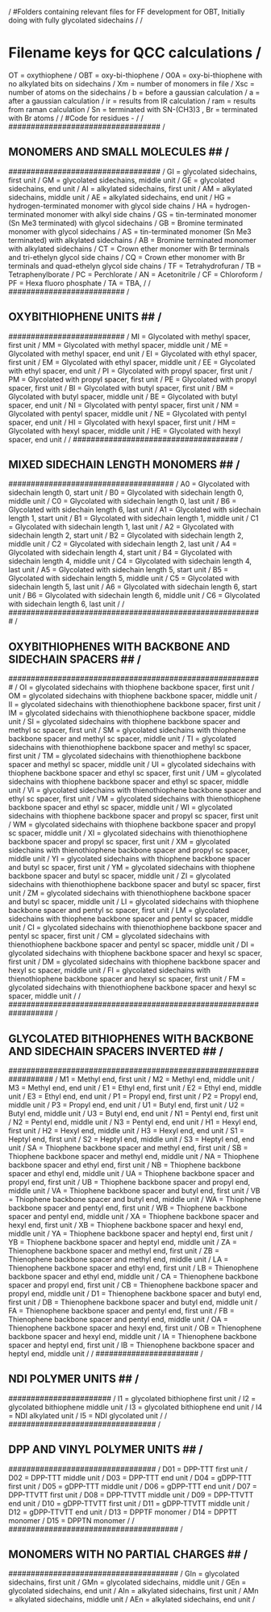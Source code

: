  /
#Folders containing relevant files for FF development for OBT,  Initially doing with fully glycolated sidechains /
 /
# Filename keys for QCC calculations /
OT = oxythiophene /
OBT = oxy-bi-thiophene /
O0A = oxy-bi-thiophene with no alkylated bits on sidechains /
Xm = number of monomers in file  /
Xsc = number of atoms on the sidechains /
b = before a gaussian calculation /
a = after a gaussian calculation /
ir = results from IR calculation /
ram = results from raman calculation /
Sn = terminated with SN-(CH3)3 , Br = terminated with Br atoms /
 /
#Code for residues -  /
 /
################################## /
## MONOMERS AND SMALL MOLECULES ## /
################################## /
GI = glycolated sidechains, first unit /
GM = glycolated sidechains, middle unit /
GE = glycolated sidechains, end unit /
AI = alkylated sidechains, first unit /
AM = alkylated sidechains, middle unit /
AE = alkylated sidechains, end unit /
HG = hydrogen-terminated monomer with glycol side chains /
HA = hydrogen-terminated monomer with alkyl side chains /
GS = tin-terminated monomer (Sn Me3 terminated) with glycol sidechains /
GB = Bromine terminated monomer with glycol sidechains /
AS = tin-terminated monomer (Sn Me3 terminated) with alkylated sidechains /
AB = Bromine terminated monomer with alkylated sidechains /
CT = Crown ether monomer with Br terminals and tri-ethelyn glycol side chains /
CQ = Crown ether monomer with Br terminals and quad-ethelyn glycol side chains /
TF = Tetrahydrofuran /
TB = Tetraphenylborate /
PC = Perchlorate /
AN = Acetonitrile /
CF = Chloroform /
PF = Hexa fluoro phosphate /
TA = TBA,  /
 /
########################## /
## OXYBITHIOPHENE UNITS ## /
########################## /
MI = Glycolated with methyl spacer, first unit /
MM = Glycolated with methyl spacer, middle unit /
ME = Glycolated with methyl spacer, end unit /
EI = Glycolated with ethyl spacer, first unit /
EM = Glycolated with ethyl spacer, middle unit /
EE = Glycolated with ethyl spacer, end unit /
PI = Glycolated with propyl spacer, first unit /
PM = Glycolated with propyl spacer, first unit /
PE = Glycolated with propyl spacer, first unit /
BI = Glycolated with butyl spacer, first unit /
BM = Glycolated with butyl spacer, middle unit /
BE = Glycolated with butyl spacer, end unit /
NI = Glycolated with pentyl spacer, first unit  /
NM = Glycolated with pentyl spacer, middle unit /
NE = Glycolated with pentyl spacer, end unit /
HI = Glycolated with hexyl spacer, first unit /
HM = Glycolated with hexyl spacer, middle unit /
HE = Glycolated with hexyl spacer, end unit /
 /
##################################### /
## MIXED SIDECHAIN LENGTH MONOMERS ## /
##################################### /
A0 = Glycolated with sidechain length 0, start unit /
B0 = Glycolated with sidechain length 0, middle unit /
C0 = Glycolated with sidechain length 0, last unit /
B6 = Glycolated with sidechain length 6, last unit /
A1 = Glycolated with sidechain length 1, start unit /
B1 = Glycolated with sidechain length 1, middle unit /
C1 = Glycolated with sidechain length 1, last unit /
A2 = Glycolated with sidechain length 2, start unit /
B2 = Glycolated with sidechain length 2, middle unit /
C2 = Glycolated with sidechain length 2, last unit /
A4 = Glycolated with sidechain length 4, start unit /
B4 = Glycolated with sidechain length 4, middle unit /
C4 = Glycolated with sidechain length 4, last unit /
A5 = Glycolated with sidechain length 5, start unit /
B5 = Glycolated with sidechain length 5, middle unit /
C5 = Glycolated with sidechain length 5, last unit /
A6 = Glycolated with sidechain length 6, start unit /
B6 = Glycolated with sidechain length 6, middle unit /
C6 = Glycolated with sidechain length 6, last unit /
 /
######################################################### /
## OXYBITHIOPHENES WITH BACKBONE AND SIDECHAIN SPACERS ## /
######################################################### /
OI = glycolated sidechains with thiophene backbone spacer, first unit /
OM = glycolated sidechains with thiophene backbone spacer, middle unit  /
II = glycolated sidechains with thienothiophene backbone spacer, first unit /
IM = glycolated sidechains with thienothiophene backbone spacer, middle unit /
SI = glycolated sidechains with thiophene backbone spacer and methyl sc spacer, first unit /
SM = glycolated sidechains with thiophene backbone spacer and methyl sc spacer, middle unit /
TI = glycolated sidechains with thienothiophene backbone spacer and methyl sc spacer, first unit /
TM = glycolated sidechains with thienothiophene backbone spacer and methyl sc spacer, middle unit /
UI = glycolated sidechains with thiophene backbone spacer and ethyl sc spacer, first unit /
UM = glycolated sidechains with thiophene backbone spacer and ethyl sc spacer, middle unit /
VI = glycolated sidechains with thienothiophene backbone spacer and ethyl sc spacer, first unit /
VM = glycolated sidechains with thienothiophene backbone spacer and ethyl sc spacer, middle unit /
WI = glycolated sidechains with thiophene backbone spacer and propyl sc spacer, first unit /
WM = glycolated sidechains with thiophene backbone spacer and propyl sc spacer, middle unit /
XI = glycolated sidechains with thienothiophene backbone spacer and propyl sc spacer, first unit /
XM = glycolated sidechains with thienothiophene backbone spacer and propyl sc spacer, middle unit /
YI = glycolated sidechains with thiophene backbone spacer and butyl sc spacer, first unit /
YM = glycolated sidechains with thiophene backbone spacer and butyl sc spacer, middle unit /
ZI = glycolated sidechains with thienothiophene backbone spacer and butyl sc spacer, first unit /
ZM = glycolated sidechains with thienothiophene backbone spacer and butyl sc spacer, middle unit /
LI = glycolated sidechains with thiophene backbone spacer and pentyl sc spacer, first unit /
LM = glycolated sidechains with thiophene backbone spacer and pentyl sc spacer, middle unit /
CI = glycolated sidechains with thienothiophene backbone spacer and pentyl sc spacer, first unit /
CM = glycolated sidechains with thienothiophene backbone spacer and pentyl sc spacer, middle unit /
DI = glycolated sidechains with thiophene backbone spacer and hexyl sc spacer, first unit /
DM = glycolated sidechains with thiophene backbone spacer and hexyl sc spacer, middle unit /
FI = glycolated sidechains with thienothiophene backbone spacer and hexyl sc spacer, first unit /
FM = glycolated sidechains with thienothiophene backbone spacer and hexyl sc spacer, middle unit /
 /
################################################################## /
## GLYCOLATED BITHIOPHENES WITH BACKBONE AND SIDECHAIN SPACERS INVERTED ## /
################################################################## /
M1 = Methyl end, first unit /
M2 = Methyl end, middle unit /
M3 = Methyl end, end unit /
E1 = Ethyl end, first unit /
E2 = Ethyl end, middle unit /
E3 = Ethyl end, end unit   /
P1 = Propyl end, first unit /
P2 = Propyl end, middle unit /
P3 = Propyl end, end unit   /
U1 = Butyl end, first unit   /
U2 = Butyl end, middle unit  /
U3 = Butyl end, end unit     /
N1 = Pentyl end, first unit /
N2 = Pentyl end, middle unit /
N3 = Pentyl end, end unit   /
H1 = Hexyl end, first unit   /
H2 = Hexyl end, middle unit  /
H3 = Hexyl end, end unit     /
S1 = Heptyl end, first unit /
S2 = Heptyl end, middle unit /
S3 = Heptyl end, end unit   /
SA = Thiophene backbone spacer and methyl end, first unit /
SB = Thiophene backbone spacer and methyl end, middle unit /
NA = Thiophene backbone spacer and ethyl end, first unit /
NB = Thiophene backbone spacer and ethyl end, middle unit /
UA = Thiophene backbone spacer and propyl end, first unit /
UB = Thiophene backbone spacer and propyl end, middle unit /
VA = Thiophene backbone spacer and butyl end, first unit /
VB = Thiophene backbone spacer and butyl end, middle unit /
WA = Thiophene backbone spacer and pentyl end, first unit /
WB = Thiophene backbone spacer and pentyl end, middle unit /
XA = Thiophene backbone spacer and hexyl end, first unit /
XB = Thiophene backbone spacer and hexyl end, middle unit /
YA = Thiophene backbone spacer and heptyl end, first unit /
YB = Thiophene backbone spacer and heptyl end, middle unit /
ZA = Thienophene backbone spacer and methyl end, first unit /
ZB = Thienophene backbone spacer and methyl end, middle unit /
LA = Thienophene backbone spacer and ethyl end, first unit /
LB = Thienophene backbone spacer and ethyl end, middle unit /
CA = Thienophene backbone spacer and propyl end, first unit /
CB = Thienophene backbone spacer and propyl end, middle unit /
D1 = Thienophene backbone spacer and butyl end, first unit /
DB = Thienophene backbone spacer and butyl end, middle unit /
FA = Thienophene backbone spacer and pentyl end, first unit /
FB = Thienophene backbone spacer and pentyl end, middle unit /
OA = Thienophene backbone spacer and hexyl end, first unit /
OB = Thienophene backbone spacer and hexyl end, middle unit /
IA = Thienophene backbone spacer and heptyl end, first unit /
IB = Thienophene backbone spacer and heptyl end, middle unit /
 /
####################### /
## NDI POLYMER UNITS ## /
####################### /
I1 = glycolated bithiophene first unit /
I2 = glycolated bithiophene middle unit /
I3 = glycolated bithiophene end unit /
I4 = NDI alkylated unit /
I5 = NDI glycolated unit /
 /
################################# /
## DPP AND VINYL POLYMER UNITS ## /
################################# /
D01 = DPP-TTT first unit /
D02 = DPP-TTT middle unit /
D03 = DPP-TTT end unit /
D04 = gDPP-TTT first unit /
D05 = gDPP-TTT middle unit /
D06 = gDPP-TTT end unit /
D07 = DPP-TTVTT first unit /
D08 = DPP-TTVTT middle unit /
D09 = DPP-TTVTT end unit /
D10 = gDPP-TTVTT first unit /
D11 = gDPP-TTVTT middle unit /
D12 = gDPP-TTVTT end unit /
D13 = DPPTF monomer /
D14 = DPPTT monomer /
D15 = DPPTN monomer /
 /
###################################### /
## MONOMERS WITH NO PARTIAL CHARGES ## /
###################################### /
GIn = glycolated sidechains, first unit /
GMn = glycolated sidechains, middle unit /
GEn = glycolated sidechains, end unit /
AIn = alkylated sidechains, first unit /
AMn = alkylated sidechains, middle unit /
AEn = alkylated sidechains, end unit /
